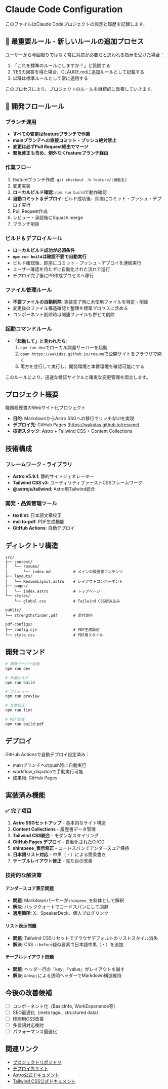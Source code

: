 # Claude Code Configuration

このファイルはClaude Codeプロジェクトの設定と履歴を記録します。

## 🔨 最重要ルール - 新しいルールの追加プロセス

ユーザーから今回限りではなく常に対応が必要だと思われる指示を受けた場合：

1. 「これを標準のルールにしますか？」と質問する
2. YESの回答を得た場合、CLAUDE.mdに追加ルールとして記載する
3. 以降は標準ルールとして常に適用する

このプロセスにより、プロジェクトのルールを継続的に改善していきます。

## 🔄 開発フロールール

### ブランチ運用
- **すべての変更はfeatureブランチで作業**
- **mainブランチへの直接コミット・プッシュ絶対禁止**
- **変更は必ずPull Request経由でマージ**
- **緊急修正も含め、例外なくfeatureブランチ経由**

### 作業フロー
1. featureブランチ作成: `git checkout -b feature/[機能名]`
2. 変更実装
3. **ローカルビルド確認**: `npm run build`で動作確認
4. **自動コミット＆デプロイ**: ビルド成功後、即座にコミット・プッシュ・デプロイ実行
5. Pull Request作成
6. レビュー・承認後にSquash merge
7. ブランチ削除

### ビルド＆デプロイルール
- **ローカルビルド成功が必須条件**
- **`npm run build`は確認不要で自動実行**
- ビルド確認後、即座にコミット・プッシュ・デプロイを連続実行
- ユーザー確認を待たずに自動化された流れで進行
- デプロイ完了後にPR作成プロセスへ移行

### ファイル管理ルール
- **不要ファイルの自動削除**: 実装完了時に未使用ファイルを特定・削除
- 変更後のファイル構造確認と整理を標準プロセスに含める
- コンポーネント削除時は関連ファイルも併せて削除

### 起動コマンドルール
- **「起動して」と言われたら**:
  1. `npm run dev`でローカル開発サーバーを起動
  2. `open https://wakidas.github.io/resume`で公開サイトをブラウザで開く
  3. 両方を並行して実行し、開発環境と本番環境を確認可能にする

このルールにより、迅速な検証サイクルと確実な変更管理を両立します。

## プロジェクト概要

職務経歴書のWebサイト化プロジェクト
- **目的**: MarkdownからAstro SSGへの移行でリッチなUIを実現
- **デプロイ先**: GitHub Pages (https://wakidas.github.io/resume)
- **技術スタック**: Astro + Tailwind CSS + Content Collections

## 技術構成

### フレームワーク・ライブラリ
- **Astro v5.9.1**: 静的サイトジェネレーター
- **Tailwind CSS v3**: ユーティリティファーストCSSフレームワーク  
- **@astrojs/tailwind**: Astro用Tailwind統合

### 開発・品質管理ツール
- **textlint**: 日本語文章校正
- **md-to-pdf**: PDF生成機能
- **GitHub Actions**: 自動デプロイ

## ディレクトリ構造

```
src/
├── content/
│   └── resume/
│       └── index.md          # メインの履歴書コンテンツ
├── layouts/
│   └── ResumeLayout.astro    # レイアウトコンポーネント
├── pages/
│   └── index.astro           # トップページ
└── styles/
    └── global.css            # Tailwind CSS読み込み

public/
└── strengthsfinder.pdf       # 添付資料

pdf-configs/
├── config.cjs                # PDF生成設定
└── style.css                 # PDF用スタイル
```

## 開発コマンド

```bash
# 開発サーバー起動
npm run dev

# 本番ビルド
npm run build

# プレビュー
npm run preview

# 文章校正
npm run lint

# PDF生成
npm run build:pdf
```

## デプロイ

GitHub Actionsで自動デプロイ設定済み：
- mainブランチへのpush時に自動実行
- workflow_dispatchで手動実行可能
- 成果物: GitHub Pages

## 実装済み機能

### ✅ 完了項目
1. **Astro SSGセットアップ** - 基本的なサイト構造
2. **Content Collections** - 履歴書データ管理
3. **Tailwind CSS統合** - モダンなスタイリング
4. **GitHub Pages デプロイ** - 自動化されたCI/CD
5. **shimpeee_表示修正** - コードスパンでアンダースコア保持
6. **日本語リスト対応** - 中黒（・）による箇条書き
7. **テーブルレイアウト修正** - 見た目の改善

### 技術的な解決策

#### アンダースコア表示問題
- **問題**: Markdownパーサーが`shimpeee_`を斜体として解釈
- **解決**: バッククォートでコードスパンにして回避
- **適用箇所**: X、SpeakerDeck、個人ブログリンク

#### リスト表示問題  
- **問題**: Tailwind CSSリセットでブラウザデフォルトのリストスタイル消失
- **解決**: CSS `::before`疑似要素で日本語中黒（・）を追加

#### テーブルレイアウト問題
- **問題**: ヘッダー行の「key」「value」がレイアウトを崩す
- **解決**: `&nbsp;`による透明ヘッダーでMarkdown構造維持

## 今後の改善候補

- [ ] コンポーネント化（BasicInfo, WorkExperience等）
- [ ] SEO最適化（meta tags、structured data）
- [ ] 印刷用CSS改善
- [ ] 多言語対応検討
- [ ] パフォーマンス最適化

## 関連リンク

- [プロジェクトリポジトリ](https://github.com/wakidas/resume)
- [デプロイ先サイト](https://wakidas.github.io/resume)
- [Astro公式ドキュメント](https://docs.astro.build)
- [Tailwind CSS公式ドキュメント](https://tailwindcss.com)